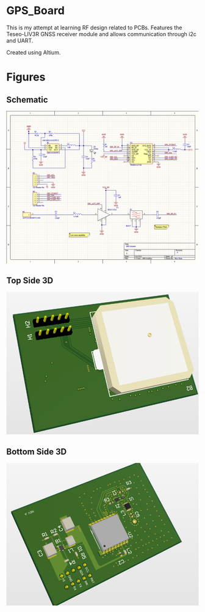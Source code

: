 # GPS_Board
This is my attempt at learning RF design related to PCBs. Features the Teseo-LIV3R GNSS receiver module and allows communication through i2c and UART.

Created using Altium.

# Figures
## Schematic
![alt text](Figures/Schematic.png "Schematic")
## Top Side 3D
![alt text](Figures/TopSide.png "Top Side")
## Bottom Side 3D
![alt text](Figures/BottomSide.png "Bottom Side")


